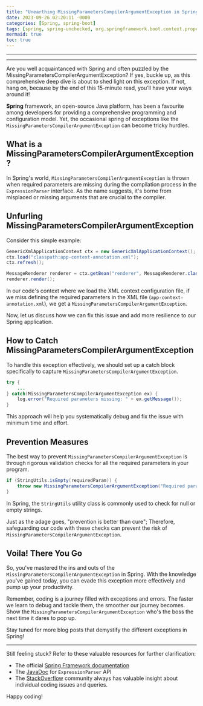 ```yaml
---
title: "Unearthing MissingParametersCompilerArgumentException in Spring "
date: 2023-09-26 02:20:11 -0000
categories: [Spring, spring-boot]
tags: [spring, spring-unchecked, org.springframework.boot.context.properties.bind]
mermaid: true
toc: true
---
```


---


---

Are you well acquaintanced with Spring and often puzzled by the MissingParametersCompilerArgumentException? If yes, buckle up, as this comprehensive deep dive is about to shed light on this exception. If not, hang on, because by the end of this 15-minute read, you’ll have your ways around it!

**Spring** framework, an open-source Java platform, has been a favourite among developers for providing a comprehensive programming and configuration model. Yet, the occasional spring of exceptions like the `MissingParametersCompilerArgumentException` can become tricky hurdles. 

## What is a MissingParametersCompilerArgumentException?

In Spring's world, `MissingParametersCompilerArgumentException` is thrown when required parameters are missing during the compilation process in the `ExpressionParser` interface. As the name suggests, it's borne from misplaced or missing arguments that are crucial to the compiler.

## Unfurling MissingParametersCompilerArgumentException

Consider this simple example:

```java
GenericXmlApplicationContext ctx = new GenericXmlApplicationContext();
ctx.load("classpath:app-context-annotation.xml");
ctx.refresh();

MessageRenderer renderer = ctx.getBean("renderer", MessageRenderer.class);
renderer.render();
```
In our code's context where we load the XML context configuration file, if we miss defining the required parameters in the XML file (`app-context-annotation.xml`), we get a `MissingParametersCompilerArgumentException`.

Now, let us discuss how we can fix this issue and add more resilience to our Spring application.

## How to Catch MissingParametersCompilerArgumentException

To handle this exception effectively, we should set up a catch block specifically to capture `MissingParametersCompilerArgumentException`.

```java
try {
    ...
} catch(MissingParametersCompilerArgumentException ex) {
    log.error("Required parameters missing: " + ex.getMessage());
}
```
This approach will help you systematically debug and fix the issue with minimum time and effort.

## Prevention Measures

The best way to prevent `MissingParametersCompilerArgumentException` is through rigorous validation checks for all the required parameters in your program.

```java
if (StringUtils.isEmpty(requiredParam)) {
    throw new MissingParametersCompilerArgumentException("Required parameter missing.");
}
```
In Spring, the `StringUtils` utility class is commonly used to check for null or empty strings.

Just as the adage goes, "prevention is better than cure"; Therefore, safeguarding our code with these checks can prevent the risk of `MissingParametersCompilerArgumentException`.

## Voila! There You Go

So, you've mastered the ins and outs of the `MissingParametersCompilerArgumentException` in Spring. With the knowledge you've gained today, you can evade this exception more effectively and pump up your productivity.

Remember, coding is a journey filled with exceptions and errors. The faster we learn to debug and tackle them, the smoother our journey becomes. Show the `MissingParametersCompilerArgumentException` who's the boss the next time it dares to pop up.

Stay tuned for more blog posts that demystify the different exceptions in Spring!

---

Still feeling stuck? Refer to these valuable resources for further clarification:

- The official [Spring Framework documentation](https://docs.spring.io/spring-framework/docs/current/reference/html/core.html)
- The [JavaDoc](https://docs.spring.io/spring-framework/docs/current/javadoc-api/org/springframework/expression/ExpressionParser.html) for `ExpressionParser` API
- The [StackOverflow](https://stackoverflow.com/) community always has valuable insight about individual coding issues and queries.

Happy coding!